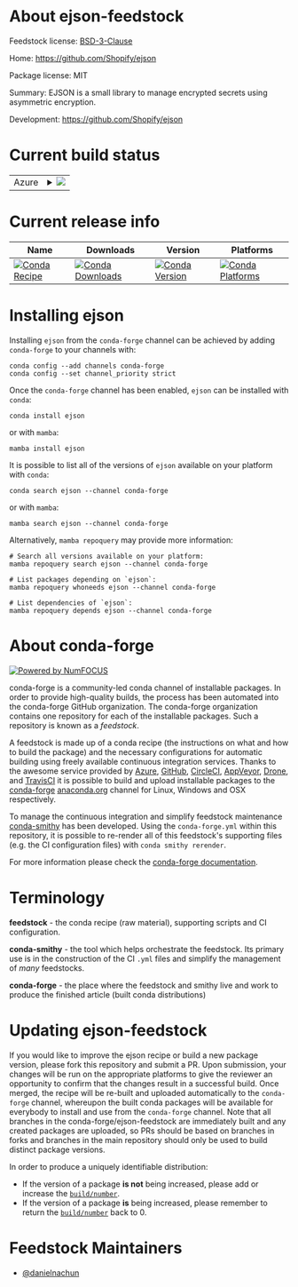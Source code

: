 About ejson-feedstock
=====================

Feedstock license: [BSD-3-Clause](https://github.com/conda-forge/ejson-feedstock/blob/main/LICENSE.txt)

Home: https://github.com/Shopify/ejson

Package license: MIT

Summary: EJSON is a small library to manage encrypted secrets using asymmetric encryption.

Development: https://github.com/Shopify/ejson

Current build status
====================


<table>
    
  <tr>
    <td>Azure</td>
    <td>
      <details>
        <summary>
          <a href="https://dev.azure.com/conda-forge/feedstock-builds/_build/latest?definitionId=25091&branchName=main">
            <img src="https://dev.azure.com/conda-forge/feedstock-builds/_apis/build/status/ejson-feedstock?branchName=main">
          </a>
        </summary>
        <table>
          <thead><tr><th>Variant</th><th>Status</th></tr></thead>
          <tbody><tr>
              <td>linux_64</td>
              <td>
                <a href="https://dev.azure.com/conda-forge/feedstock-builds/_build/latest?definitionId=25091&branchName=main">
                  <img src="https://dev.azure.com/conda-forge/feedstock-builds/_apis/build/status/ejson-feedstock?branchName=main&jobName=linux&configuration=linux%20linux_64_" alt="variant">
                </a>
              </td>
            </tr><tr>
              <td>osx_64</td>
              <td>
                <a href="https://dev.azure.com/conda-forge/feedstock-builds/_build/latest?definitionId=25091&branchName=main">
                  <img src="https://dev.azure.com/conda-forge/feedstock-builds/_apis/build/status/ejson-feedstock?branchName=main&jobName=osx&configuration=osx%20osx_64_" alt="variant">
                </a>
              </td>
            </tr><tr>
              <td>win_64</td>
              <td>
                <a href="https://dev.azure.com/conda-forge/feedstock-builds/_build/latest?definitionId=25091&branchName=main">
                  <img src="https://dev.azure.com/conda-forge/feedstock-builds/_apis/build/status/ejson-feedstock?branchName=main&jobName=win&configuration=win%20win_64_" alt="variant">
                </a>
              </td>
            </tr>
          </tbody>
        </table>
      </details>
    </td>
  </tr>
</table>

Current release info
====================

| Name | Downloads | Version | Platforms |
| --- | --- | --- | --- |
| [![Conda Recipe](https://img.shields.io/badge/recipe-ejson-green.svg)](https://anaconda.org/conda-forge/ejson) | [![Conda Downloads](https://img.shields.io/conda/dn/conda-forge/ejson.svg)](https://anaconda.org/conda-forge/ejson) | [![Conda Version](https://img.shields.io/conda/vn/conda-forge/ejson.svg)](https://anaconda.org/conda-forge/ejson) | [![Conda Platforms](https://img.shields.io/conda/pn/conda-forge/ejson.svg)](https://anaconda.org/conda-forge/ejson) |

Installing ejson
================

Installing `ejson` from the `conda-forge` channel can be achieved by adding `conda-forge` to your channels with:

```
conda config --add channels conda-forge
conda config --set channel_priority strict
```

Once the `conda-forge` channel has been enabled, `ejson` can be installed with `conda`:

```
conda install ejson
```

or with `mamba`:

```
mamba install ejson
```

It is possible to list all of the versions of `ejson` available on your platform with `conda`:

```
conda search ejson --channel conda-forge
```

or with `mamba`:

```
mamba search ejson --channel conda-forge
```

Alternatively, `mamba repoquery` may provide more information:

```
# Search all versions available on your platform:
mamba repoquery search ejson --channel conda-forge

# List packages depending on `ejson`:
mamba repoquery whoneeds ejson --channel conda-forge

# List dependencies of `ejson`:
mamba repoquery depends ejson --channel conda-forge
```


About conda-forge
=================

[![Powered by
NumFOCUS](https://img.shields.io/badge/powered%20by-NumFOCUS-orange.svg?style=flat&colorA=E1523D&colorB=007D8A)](https://numfocus.org)

conda-forge is a community-led conda channel of installable packages.
In order to provide high-quality builds, the process has been automated into the
conda-forge GitHub organization. The conda-forge organization contains one repository
for each of the installable packages. Such a repository is known as a *feedstock*.

A feedstock is made up of a conda recipe (the instructions on what and how to build
the package) and the necessary configurations for automatic building using freely
available continuous integration services. Thanks to the awesome service provided by
[Azure](https://azure.microsoft.com/en-us/services/devops/), [GitHub](https://github.com/),
[CircleCI](https://circleci.com/), [AppVeyor](https://www.appveyor.com/),
[Drone](https://cloud.drone.io/welcome), and [TravisCI](https://travis-ci.com/)
it is possible to build and upload installable packages to the
[conda-forge](https://anaconda.org/conda-forge) [anaconda.org](https://anaconda.org/)
channel for Linux, Windows and OSX respectively.

To manage the continuous integration and simplify feedstock maintenance
[conda-smithy](https://github.com/conda-forge/conda-smithy) has been developed.
Using the ``conda-forge.yml`` within this repository, it is possible to re-render all of
this feedstock's supporting files (e.g. the CI configuration files) with ``conda smithy rerender``.

For more information please check the [conda-forge documentation](https://conda-forge.org/docs/).

Terminology
===========

**feedstock** - the conda recipe (raw material), supporting scripts and CI configuration.

**conda-smithy** - the tool which helps orchestrate the feedstock.
                   Its primary use is in the construction of the CI ``.yml`` files
                   and simplify the management of *many* feedstocks.

**conda-forge** - the place where the feedstock and smithy live and work to
                  produce the finished article (built conda distributions)


Updating ejson-feedstock
========================

If you would like to improve the ejson recipe or build a new
package version, please fork this repository and submit a PR. Upon submission,
your changes will be run on the appropriate platforms to give the reviewer an
opportunity to confirm that the changes result in a successful build. Once
merged, the recipe will be re-built and uploaded automatically to the
`conda-forge` channel, whereupon the built conda packages will be available for
everybody to install and use from the `conda-forge` channel.
Note that all branches in the conda-forge/ejson-feedstock are
immediately built and any created packages are uploaded, so PRs should be based
on branches in forks and branches in the main repository should only be used to
build distinct package versions.

In order to produce a uniquely identifiable distribution:
 * If the version of a package **is not** being increased, please add or increase
   the [``build/number``](https://docs.conda.io/projects/conda-build/en/latest/resources/define-metadata.html#build-number-and-string).
 * If the version of a package **is** being increased, please remember to return
   the [``build/number``](https://docs.conda.io/projects/conda-build/en/latest/resources/define-metadata.html#build-number-and-string)
   back to 0.

Feedstock Maintainers
=====================

* [@danielnachun](https://github.com/danielnachun/)

